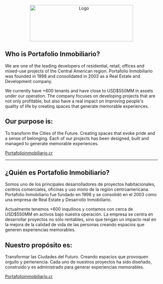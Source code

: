 <div align="center">
  <a href="https://www.portafolio.cr/">
    <img src="https://multimedios.portafolio.cr/img/logo.png" alt="Logo" width="340" height="120">
  </a>
</div>


## Who is Portafolio Inmobiliario?

We are one of the leading developers of residential, retail, offices and mixed-use projects of the Central American region. Portafolio Inmobiliario was founded in 1998 and consolidated in 2003 as a Real Estate and Development company.

We currently have +600 tenants and have close to USD$550MM in assets under our operation. The company focuses on developing projects that are not only profitable, but also have a real impact on improving people's quality of life by creating spaces that generate memorable experiences.


## Our purpose is:

To transform the Cities of the Future. Creating spaces that evoke pride and a sense of belonging. Each of our projects has been designed, built and managed to generate memorable experiences.

 <a href="https://www.portafolio.cr/">
    Portafolioinmobiliario.cr
  </a>

--------------------------------------------------------------------------



## ¿Quién es Portafolio Inmobiliario?

Somos uno de los principales desarrolladores de proyectos habitacionales, centros comerciales, oficinas y uso mixto de la región centroamericana. Portafolio Inmobiliario fue fundado en 1998 y se consolidó en el 2003 como una empresa de Real Estate y Desarrollo Inmobiliario.

Actualmente tenemos +600 inquilinos y contamos con cerca de USD$550MM en activos bajo nuestra operación. La empresa se centra en desarrollar proyectos no sólo rentables, sino que tengan un impacto real en la mejora de la calidad de vida de las personas creando espacios que generen experiencias memorables.


## Nuestro propósito es:

Transformar las Ciudades del Futuro. Creando espacios que provoquen orgullo y pertenencia. Cada uno de nuestros proyectos ha sido diseñado, construido y es administrado para generar experiencias memorables.

 <a href="https://www.portafolio.cr/">
    Portafolioinmobiliario.cr
  </a>
